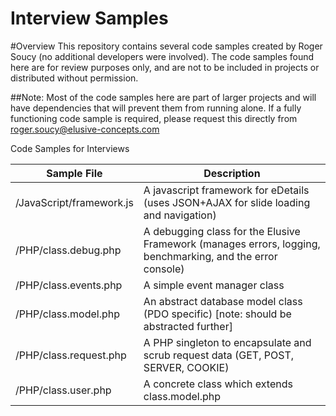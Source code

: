 Interview Samples
=================

#Overview
This repository contains several code samples created by Roger Soucy (no additional developers were involved).
The code samples found here are for review purposes only, and are not to be included in projects or distributed without permission.

##Note:
Most of the code samples here are part of larger projects and will have dependencies that will prevent them from running alone.
If a fully functioning code sample is required, please request this directly from roger.soucy@elusive-concepts.com

Code Samples for Interviews

Sample File               | Description
------------------------- | -------------
/JavaScript/framework.js  | A javascript framework for eDetails (uses JSON+AJAX for slide loading and navigation)
/PHP/class.debug.php      | A debugging class for the Elusive Framework (manages errors, logging, benchmarking, and the error console)
/PHP/class.events.php     | A simple event manager class
/PHP/class.model.php      | An abstract database model class (PDO specific) [note: should be abstracted further]
/PHP/class.request.php    | A PHP singleton to encapsulate and scrub request data (GET, POST, SERVER, COOKIE)
/PHP/class.user.php       | A concrete class which extends class.model.php
